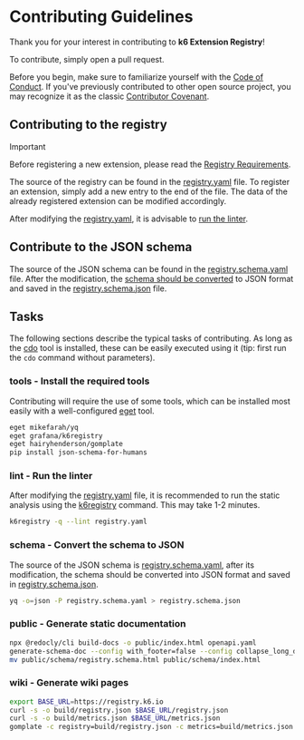 # Contributing Guidelines

Thank you for your interest in contributing to **k6 Extension Registry**!

To contribute, simply open a pull request.

Before you begin, make sure to familiarize yourself with the [Code of Conduct](CODE_OF_CONDUCT.md). If you've previously contributed to other open source project, you may recognize it as the classic [Contributor Covenant](https://contributor-covenant.org/).

## Contributing to the registry

> [!IMPORTANT]
> Before registering a new extension, please read the [Registry Requirements](https://grafana.com/docs/k6/latest/extensions/explanations/extensions-registry/#registry-requirements).

The source of the registry can be found in the [registry.yaml] file. To register an extension, simply add a new entry to the end of the file. The data of the already registered extension can be modified accordingly.

After modifying the [registry.yaml], it is advisable to [run the linter](#lint---run-the-linter).

[registry.yaml]: registry.yaml

## Contribute to the JSON schema

The source of the JSON schema can be found in the [registry.schema.yaml] file. After the modification, the [schema should be converted](#schema---convert-the-schema-to-json) to JSON format and saved in the [registry.schema.json] file.

[registry.schema.yaml]: registry.schema.yaml
[registry.schema.json]: registry.schema.json

## Tasks

The following sections describe the typical tasks of contributing. As long as the [cdo](https://github.com/szkiba/cdo) tool is installed, these can be easily executed using it (tip: first run the `cdo` command without parameters).

### tools - Install the required tools

Contributing will require the use of some tools, which can be installed most easily with a well-configured [eget] tool.

```bash
eget mikefarah/yq
eget grafana/k6registry
eget hairyhenderson/gomplate
pip install json-schema-for-humans
```

[eget]: https://github.com/zyedidia/eget

### lint - Run the linter

After modifying the [registry.yaml] file, it is recommended to run the static analysis using the [k6registry] command. This may take 1-2 minutes.

```bash
k6registry -q --lint registry.yaml
```

[lint]: #lint---run-the-linter
[k6registry]: https://github.com/grafana/k6registry

### schema - Convert the schema to JSON

The source of the JSON schema is [registry.schema.yaml], after its modification, the schema should be converted into JSON format and saved in [registry.schema.json].

```bash
yq -o=json -P registry.schema.yaml > registry.schema.json
```

### public - Generate static documentation

```bash
npx @redocly/cli build-docs -o public/index.html openapi.yaml
generate-schema-doc --config with_footer=false --config collapse_long_descriptions=false registry.schema.json public/schema
mv public/schema/registry.schema.html public/schema/index.html
```

### wiki - Generate wiki pages

```bash
export BASE_URL=https://registry.k6.io
curl -s -o build/registry.json $BASE_URL/registry.json
curl -s -o build/metrics.json $BASE_URL/metrics.json
gomplate -c registry=build/registry.json -c metrics=build/metrics.json  --input-dir wiki --output-map='build/wiki/{{.in|strings.TrimSuffix ".tpl"}}'
```
